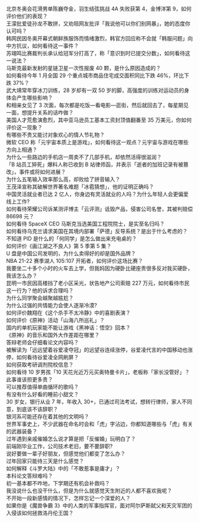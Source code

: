北京冬奥会花滑男单陈巍夺金，羽生结弦挑战 4A 失败获第 4，金博洋第 9，如何评价他们的表现？  
王濛批爱徒孙龙不敢拼，又劝阻网友批评「我说他可以你们别网暴」，她的态度你认可吗？  
韩网民因冬奥开幕式朝鲜族服饰而情绪激烈，韩官方回应称不会就「韩服问题」向中方抗议，如何看待这一事件？  
苏翊鸣比赛裁判长承认给冠军分打高了，称「意识到时已提交分数」，如何看待这一说法？  
马斯克最新发射的星链卫星一次性报废 40 颗，是什么原因造成的？  
如何看待今年 1 月全国 29 个重点城市商品住宅成交面积同比下跌 46%，环比下跌 37%？  
武大靖常年穿冰刀训练，28 岁却有一双 50 岁的脚，高强度的训练对运动员的身体会产生哪些影响？  
和相亲女见了 3 次面，每次都是吃饭—看电影—逛街，然后就回去了，每星期见一面，想提升关系的话咋做？  
美国人才荒愈演愈烈，其中亚马逊员工基本工资封顶值翻番至 35 万美元，你如何评价这一现象？  
有哪些不贵又能讨对象欢心的情人节礼物？  
微软 CEO 称「元宇宙本质上是游戏」，如何看待这一观点？元宇宙与游戏在哪些方向上相通？  
为什么一些路边的手机店一周卖不了几部手机，却依然活得很滋润？  
「B 站员工猝死」爆料人称已收到 B 站律师函，并表示「逝者的加班记录有被篡改」，事件或将如何进展？  
为什么五笔输入效率那么高，却败给了拼音输入？  
王茂泽宣称其破解世界著名难题「冰雹猜想」，他的证明正确吗？  
中国灵活就业者已达 2 亿人，你身边有灵活就业的人吗？为什么年轻人会更偏爱线上工作?  
如何看待荣耀公司诉某测评博主「云评测」诋毁产品，侵害公司名誉，其被判赔偿 86698 元？  
如何看待 SpaceX CEO 马斯克当选美国工程院院士，是实至名归吗？  
如何看待乌克兰请求美国在其境内部署「萨德」反导系统？是出于什么考虑的？  
不知道 PID 是什么的「何同学」是怎么做出来充电桌的？  
如何评价《画江湖之不良人》第 5 季第 5 集？  
U 盘是中国公司发明的，为什么卖得好的却是国外品牌？  
NBA 21-22 赛季湖人 105:107 开拓者，如何评价这场比赛？  
我要坐二十多个小时的火车去上学，但我妈因为硬卧比硬座贵很多反对我买硬卧，我该怎么办？  
昆明一市民因高楼挡了老小区采光，状告地产公司索赔 227 万元，如何看待市民这一行为？他的诉求合理吗？  
为什么同学聚会越聚越尴尬？  
为什么过强的共情能力会使人逐渐冷漠?  
如何评价魏翔在《这个杀手不太冷静》中的喜剧表演？  
如何评价《原神》活动「山海八所巡礼」？  
国内的单机玩家能不能让游戏《黑神话：悟空》回本？  
《原神》的音乐和国外大作差距在哪里？  
答辩老师会仔细看论文内容吗？  
被解读为「远远望着谷爱凌夺冠」的远望谷连续涨停，谷爱凌代言的中国移动也涨停，如何看待谷爱凌全网刷屏？  
如何获取考研调剂院校信息？  
如何看待 10 岁男孩「10 天花光近万元买奥特曼卡片」，老板称「家长没管好」？此事谁该担更多责？  
可以推荐值得单曲循环的歌吗？  
有没有什么好看的睡前小甜文？  
30 岁女，银行从业 7 年，年收入 30+，已通过司法考试，想转行律师，家人不同意，到底该不该辞职？  
银河系可能还存在着其他的文明吗？  
世界军事史上，不少武器在命名时会和「虎」字沾边，你都知道哪些与「虎」有关的武器装备？  
过年遇到亲戚催婚怎么说才算是把「反催婚」玩明白了？  
前端刚毕业工作，公司技术老旧，要不要辞职?  
说好要做一辈子好朋友，但感觉他们都变了怎么办？  
过年回家只能待三天是什么感觉？  
如何解释《斗罗大陆》中的「不敢惹事是庸才」？  
本科论文答辩难吗？  
初一基本都不咋地，下学期还有机会补救吗？  
我没说什么也没干什么，但是为什么就感觉天生附近的人都不喜欢我呢？  
不开始一段新感情的情况下，怎样忘记一个深爱的人？  
如果你是《魔兽争霸 3》中的人类的军事指挥官，面对阿尔萨斯弑父和天灾军团的入侵该如何拯救洛丹伦王国？  
